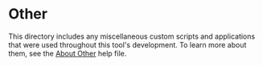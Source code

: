 # Other

This directory includes any miscellaneous custom scripts and applications that were used throughout this tool's development. To learn more about them, see the [About Other](About%20Other.txt) help file.

